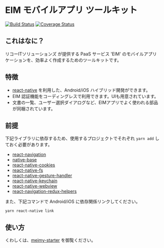# EIM モバイルアプリ ツールキット

[![Build Status](https://travis-ci.org/rits-ebihara/meimy.svg?branch=master)](https://travis-ci.org/rits-ebihara/meimy)
[![Coverage Status](https://coveralls.io/repos/github/rits-ebihara/meimy/badge.svg)](https://coveralls.io/github/rits-ebihara/meimy)

## これはなに？

リコーITソリューションズ が提供する PaaS サービス 'EIM' のモバイルアプリケーションを、効率よく作成するためのツールキットです。

## 特徴

* [react-native](https://github.com/facebook/react-native) を利用した、Android/iOS ハイブリッド開発ができます。
* EIM 認証機能をコーディングレスで利用できます。UIも用意されています。
* 文書の一覧、ユーザー選択ダイアログなど、EIMアプリでよく使われる部品が同梱されています。

## 前提

下記ライブラリに依存するため、使用するプロジェクトでそれぞれ `yarn add` しておく必要があります。

* [react-navigation](https://github.com/react-navigation/react-navigation)
* [native-base](https://github.com/GeekyAnts/NativeBase)
* [react-native-cookies](https://github.com/joeferraro/react-native-cookies)
* [react-native-fs](https://github.com/itinance/react-native-fs)
* [react-native-gesture-handler](https://github.com/kmagiera/react-native-gesture-handler)
* [react-native-keychain](https://github.com/oblador/react-native-keychain)
* [react-native-webview](https://github.com/react-native-community/react-native-webview)
* [react-navigation-redux-helpers](https://github.com/react-navigation/redux-helpers)

また、下記コマンドで Android/iOS に依存関係リンクしてください。

```
yarn react-native link
```

## 使い方

くわしくは、[meimy-starter](https://github.com/rits-ebihara/meimy-starter) を御覧ください。
